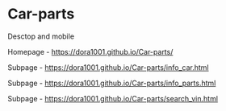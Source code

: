 # Car-parts

Desctop and mobile 

Homepage - https://dora1001.github.io/Car-parts/

Subpage  - https://dora1001.github.io/Car-parts/info_car.html

Subpage  - https://dora1001.github.io/Car-parts/info_parts.html

Subpage  - https://dora1001.github.io/Car-parts/search_vin.html
